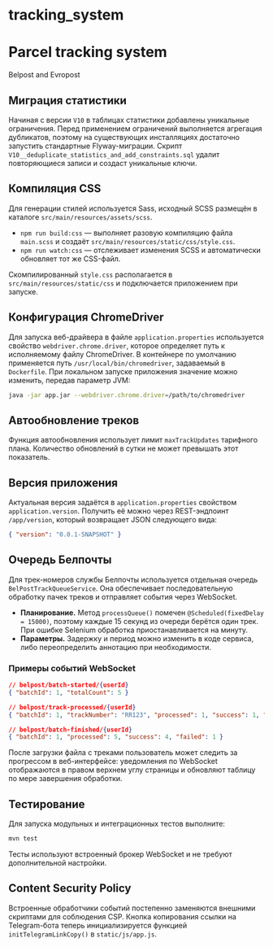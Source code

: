 # tracking_system
# Parcel tracking system
Belpost and Evropost

## Миграция статистики

Начиная с версии `V10` в таблицах статистики добавлены уникальные ограничения.
Перед применением ограничений выполняется агрегация дубликатов, поэтому на существующих инсталляциях достаточно запустить стандартные Flyway-миграции.
Скрипт `V10__deduplicate_statistics_and_add_constraints.sql` удалит повторяющиеся записи и создаст уникальные ключи.


## Компиляция CSS

Для генерации стилей используется Sass, исходный SCSS размещён в каталоге `src/main/resources/assets/scss`.

- `npm run build:css` — выполняет разовую компиляцию файла `main.scss` и создаёт `src/main/resources/static/css/style.css`.
- `npm run watch:css` — отслеживает изменения SCSS и автоматически обновляет тот же CSS-файл.

Скомпилированный `style.css` располагается в `src/main/resources/static/css` и подключается приложением при запуске.

## Конфигурация ChromeDriver

Для запуска веб-драйвера в файле `application.properties` используется свойство
`webdriver.chrome.driver`, которое определяет путь к исполняемому файлу
ChromeDriver. В контейнере по умолчанию применяется путь
`/usr/local/bin/chromedriver`, задаваемый в `Dockerfile`. При локальном запуске
приложения значение можно изменить, передав параметр JVM:

```bash
java -jar app.jar --webdriver.chrome.driver=/path/to/chromedriver
```

## Автообновление треков

Функция автообновления использует лимит `maxTrackUpdates` тарифного плана. Количество обновлений в сутки не может превышать этот показатель.

## Версия приложения

Актуальная версия задаётся в `application.properties` свойством `application.version`.
Получить её можно через REST-эндпоинт `/app/version`, который возвращает JSON
следующего вида:

```json
{ "version": "0.0.1-SNAPSHOT" }
```

## Очередь Белпочты

Для трек-номеров службы Белпочты используется отдельная очередь `BelPostTrackQueueService`.
Она обеспечивает последовательную обработку пачек треков и отправляет события через WebSocket.

- **Планирование.** Метод `processQueue()` помечен `@Scheduled(fixedDelay = 15000)`,
  поэтому каждые 15 секунд из очереди берётся один трек.
  При ошибке Selenium обработка приостанавливается на минуту.
- **Параметры.** Задержку и период можно изменить в коде сервиса,
  либо переопределить аннотацию при необходимости.

### Примеры событий WebSocket

```json
// belpost/batch-started/{userId}
{ "batchId": 1, "totalCount": 5 }

// belpost/track-processed/{userId}
{ "batchId": 1, "trackNumber": "RR123", "processed": 1, "success": 1, "failed": 0 }

// belpost/batch-finished/{userId}
{ "batchId": 1, "processed": 5, "success": 4, "failed": 1 }
```

После загрузки файла с треками пользователь может следить за прогрессом
в веб-интерфейсе: уведомления по WebSocket отображаются в правом верхнем углу
страницы и обновляют таблицу по мере завершения обработки.

## Тестирование

Для запуска модульных и интеграционных тестов выполните:

```bash
mvn test
```

Тесты используют встроенный брокер WebSocket и не требуют дополнительной настройки.

## Content Security Policy

Встроенные обработчики событий постепенно заменяются внешними скриптами для соблюдения CSP. Кнопка копирования ссылки на Telegram-бота теперь инициализируется функцией `initTelegramLinkCopy()` в `static/js/app.js`.
